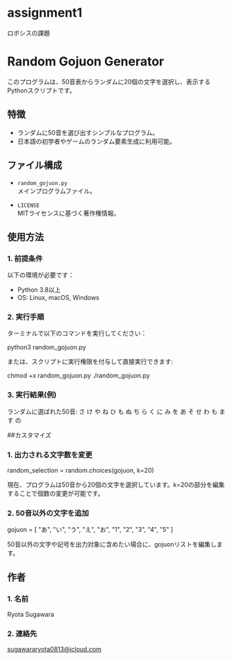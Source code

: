 # assignment1
ロボシスの課題

# Random Gojuon Generator

このプログラムは、50音表からランダムに20個の文字を選択し、表示するPythonスクリプトです。

## 特徴

- ランダムに50音を選び出すシンプルなプログラム。
- 日本語の初学者やゲームのランダム要素生成に利用可能。

## ファイル構成

- `random_gojuon.py`  
  メインプログラムファイル。

- `LICENSE`  
  MITライセンスに基づく著作権情報。

## 使用方法

### 1. 前提条件

以下の環境が必要です：
- Python 3.8以上
- OS: Linux, macOS, Windows

### 2. 実行手順

ターミナルで以下のコマンドを実行してください：

python3 random_gojuon.py

または、スクリプトに実行権限を付与して直接実行できます:

chmod +x random_gojuon.py
./random_gojuon.py

### 3. 実行結果(例)

ランダムに選ばれた50音:
さ け や ね ひ も ぬ ち ら く に み を あ そ せ わ も ま す の

##カスタマイズ

### 1. 出力される文字数を変更

random_selection = random.choices(gojuon, k=20)

現在、プログラムは50音から20個の文字を選択しています。k=20の部分を編集することで個数の変更が可能です。

### 2. 50音以外の文字を追加

gojuon = [
    "あ", "い", "う", "え", "お",
    "1", "2", "3", "4", "5"
]


50音以外の文字や記号を出力対象に含めたい場合に、gojuonリストを編集します。

## 作者

### 1. 名前

Ryota Sugawara

### 2. 連絡先

sugawararyota0813@icloud.com
